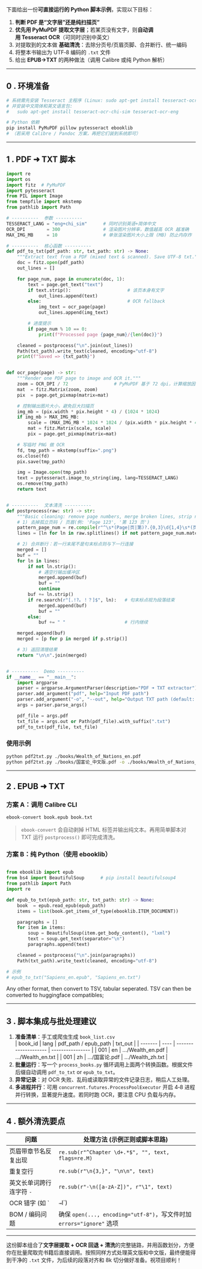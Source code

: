 下面给出一份**可直接运行的 Python 脚本示例**，实现以下目标：

1. **判断 PDF 是“文字层”还是纯扫描页”**
2. **优先用 PyMuPDF 提取文字层**；若某页没有文字，则**自动调用 Tesseract OCR**（可同时识别中英文）
3. 对提取到的文本做 **基础清洗**：去除分页号/页眉页脚、合并断行、统一编码
4. 将整本书输出为 UTF‑8 编码的 `.txt` 文件
5. 给出 **EPUB→TXT** 的两种做法（调用 Calibre 或纯 Python 解析）

---

## 0 . 环境准备

```bash
# 系统需先安装 Tesseract 主程序 (Linux: sudo apt-get install tesseract-ocr)
# 并安装中文简体和英文语言包:
#   sudo apt-get install tesseract-ocr-chi-sim tesseract-ocr-eng

# Python 依赖
pip install PyMuPDF pillow pytesseract ebooklib
# （若采用 Calibre / Pandoc 方案，再把它们装到系统即可）
```

---

## 1 . PDF ➜ TXT 脚本

```python
import re
import os
import fitz  # PyMuPDF
import pytesseract
from PIL import Image
from tempfile import mkstemp
from pathlib import Path

# ----------  参数 ----------
TESSERACT_LANG = "eng+chi_sim"      # 同时识别英语+简体中文
OCR_DPI        = 300                # 渲染图片分辨率，数值越高 OCR 越准确
MAX_IMG_MB     = 10                 # 单张渲染图片大小上限 (MB) 防止内存炸

# ----------  核心函数 ----------
def pdf_to_txt(pdf_path: str, txt_path: str) -> None:
    """Extract text from a PDF (mixed text & scanned). Save UTF‑8 txt."""
    doc = fitz.open(pdf_path)
    out_lines = []

    for page_num, page in enumerate(doc, 1):
        text = page.get_text("text")
        if text.strip():                     # 该页本身有文字
            out_lines.append(text)
        else:                                # OCR fallback
            img_text = ocr_page(page)
            out_lines.append(img_text)

        # 进度提示
        if page_num % 10 == 0:
            print(f"Processed page {page_num}/{len(doc)}")

    cleaned = postprocess("\n".join(out_lines))
    Path(txt_path).write_text(cleaned, encoding="utf-8")
    print(f"Saved => {txt_path}")


def ocr_page(page) -> str:
    """Render one PDF page to image and OCR it."""
    zoom = OCR_DPI / 72                 # PyMuPDF 基于 72 dpi，计算缩放因子
    mat  = fitz.Matrix(zoom, zoom)
    pix  = page.get_pixmap(matrix=mat)

    # 控制输出图片大小，避免巨大扫描页
    img_mb = (pix.width * pix.height * 4) / (1024 * 1024)
    if img_mb > MAX_IMG_MB:
        scale = (MAX_IMG_MB * 1024 * 1024 / (pix.width * pix.height * 4)) ** 0.5
        mat = fitz.Matrix(scale, scale)
        pix = page.get_pixmap(matrix=mat)

    # 写临时 PNG 做 OCR
    fd, tmp_path = mkstemp(suffix=".png")
    os.close(fd)
    pix.save(tmp_path)

    img = Image.open(tmp_path)
    text = pytesseract.image_to_string(img, lang=TESSERACT_LANG)
    os.remove(tmp_path)
    return text


# ----------  文本清洗 ----------
def postprocess(raw: str) -> str:
    """Basic cleaning: remove page numbers, merge broken lines, strip noise."""
    # 1) 去掉孤立页码 / 页眉(例: 'Page 123', '第 123 页')
    pattern_page_num = re.compile(r"^\s*(Page|页|第)?.{0,3}\d{1,4}\s*(页|Page)?\s*$")
    lines = [ln for ln in raw.splitlines() if not pattern_page_num.match(ln)]

    # 2) 合并断行：若一行末尾不是句末标点则与下一行连接
    merged = []
    buf = ""
    for ln in lines:
        if not ln.strip():
            # 遇空行输出缓冲区
            merged.append(buf)
            buf = ""
            continue
        buf += ln.strip()
        if re.search(r"[.!?。！？]$", ln):   # 句末标点视为段落结束
            merged.append(buf)
            buf = ""
        else:
            buf += " "                      # 行内继续

    merged.append(buf)
    merged = [p for p in merged if p.strip()]

    # 3) 返回清理结果
    return "\n\n".join(merged)


# ----------  Demo ----------
if __name__ == "__main__":
    import argparse
    parser = argparse.ArgumentParser(description="PDF ➜ TXT extractor")
    parser.add_argument("pdf", help="Input PDF path")
    parser.add_argument("-o", "--out", help="Output TXT path (default: same name)")
    args = parser.parse_args()

    pdf_file = args.pdf
    txt_file = args.out or Path(pdf_file).with_suffix(".txt")
    pdf_to_txt(pdf_file, txt_file)
```

### 使用示例

```bash
python pdf2txt.py ./books/Wealth_of_Nations_en.pdf
python pdf2txt.py ./books/国富论_中文版.pdf -o ./books/Wealth_of_Nations_zh.txt
```

---

## 2 . EPUB ➜ TXT

### 方案 A：调用 Calibre CLI

```bash
ebook-convert book.epub book.txt
```

> `ebook-convert` 会自动剥掉 HTML 标签并输出纯文本。再用简单脚本对 TXT 运行 `postprocess()` 即可完成清洗。

### 方案 B：纯 Python（使用 ebooklib）

```python

from ebooklib import epub
from bs4 import BeautifulSoup      # pip install beautifulsoup4
from pathlib import Path
import re

def epub_to_txt(epub_path: str, txt_path: str) -> None:
    book  = epub.read_epub(epub_path)
    items = list(book.get_items_of_type(ebooklib.ITEM_DOCUMENT))

    paragraphs = []
    for item in items:
        soup = BeautifulSoup(item.get_body_content(), "lxml")
        text = soup.get_text(separator="\n")
        paragraphs.append(text)

    cleaned = postprocess("\n".join(paragraphs))
    Path(txt_path).write_text(cleaned, encoding="utf-8")

# 示例
# epub_to_txt("Sapiens_en.epub", "Sapiens_en.txt")
```

Any other format, then convert to TSV, tabular seperated. TSV can then be converted to huggingface compatibles;


---

## 3 . 脚本集成与批处理建议

1. **准备清单**：手工或爬虫生成 `book_list.csv`  
   | book_id | lang | pdf_path / epub_path | txt_out          |
   | ------- | ---- | -------------------- | ---------------- |
   | 001     | en   | …/Wealth_en.pdf     | …/Wealth_en.txt |
   | 001     | zh   | …/国富论.pdf        | …/Wealth_zh.txt |
2. **批量运行**：写一个 `process_books.py` 循环调用上面两个转换函数。根据文件后缀自动调用 `pdf_to_txt` or `epub_to_txt`。
3. **异常记录**：对 OCR 失败、乱码或读取异常的文件记录日志，稍后人工处理。
4. **多进程并行**：可用 `concurrent.futures.ProcessPoolExecutor` 开启 4‑8 进程并行转换，显著提升速度。若同时跑 OCR，要注意 CPU 负载与内存。

---

## 4 . 额外清洗要点

| 问题                       | 处理方法 (示例正则或脚本思路)                                             |
| -------------------------- | ------------------------------------------------------------------------- |
| 页眉带章节名反复出现       | `re.sub(r"^Chapter \d+.*$", "", text, flags=re.M)`                      |
| 重复空行                   | `re.sub(r"\n{3,}", "\n\n", text)`                                       |
| 英文长单词跨行连字符 `-` | `re.sub(r"-\n([a-zA-Z])", r"\1", text)`                                 |
| OCR 错字 (如 `             | `→`l`)                                                                 |
| BOM / 编码问题             | 确保 `open(..., encoding="utf-8")`，写文件时加 `errors="ignore"` 选项 |

---

这份脚本组合了**文字层提取 + OCR 回退 + 清洗**的完整链路，并用函数划分，方便你在批量爬取完书籍后直接调用。按照同样方式处理英文版和中文版，最终便能得到干净的 `.txt` 文件，为后续的段落对齐和 8k 切分做好准备。祝项目顺利！
